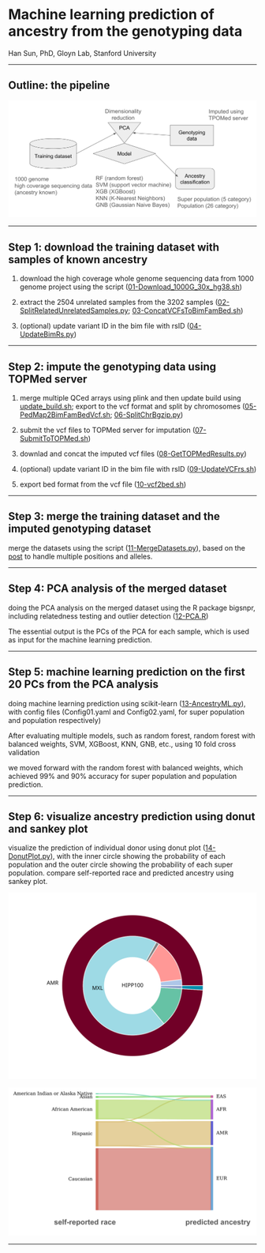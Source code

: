 # Machine learning prediction of ancestry from the genotyping data

Han Sun, PhD, Gloyn Lab, Stanford University

----------

## Outline: the pipeline

![Pipeline.png](Pipeline.png)

----------

## Step 1: download the training dataset with samples of known ancestry

1. download the high coverage whole genome sequencing data from 1000 genome project using the script ([01-Download_1000G_30x_hg38.sh](01-Download_1000G_30x_hg38.sh))

2. extract the 2504 unrelated samples from the 3202 samples ([02-SplitRelatedUnrelatedSamples.py](02-SplitRelatedUnrelatedSamples.py); [03-ConcatVCFsToBimFamBed.sh](03-ConcatVCFsToBimFamBed.sh))

3. (optional) update variant ID in the bim file with rsID ([04-UpdateBimRs.py](04-UpdateBimRs.py))

----------

## Step 2: impute the genotyping data using TOPMed server

1. merge multiple QCed arrays using plink and then update build using [update_build.sh](https://www.chg.ox.ac.uk/~wrayner/strand/); export to the vcf format and split by chromosomes ([05-PedMap2BimFamBedVcf.sh](05-PedMap2BimFamBedVcf.sh); [06-SplitChrBgzip.py](06-SplitChrBgzip.py))

2. submit the vcf files to TOPMed server for imputation ([07-SubmitToTOPMed.sh](07-SubmitToTOPMed.sh))

3. downlad and concat the imputed vcf files ([08-GetTOPMedResults.py](08-GetTOPMedResults.py))

4. (optional) update variant ID in the bim file with rsID ([09-UpdateVCFrs.sh](09-UpdateVCFrs.sh))

5. export bed format from the vcf file ([10-vcf2bed.sh](10-vcf2bed.sh))


----------

## Step 3: merge the training dataset and the imputed genotyping dataset


merge the datasets using the script ([11-MergeDatasets.py](11-MergeDatasets.py)), based on the [post](https://martha-labbook.netlify.app/posts/extracting-data-for-variants-common-in-both-file-sets/) to handle multiple positions and alleles. 


----------

## Step 4: PCA analysis of the merged dataset

doing the PCA analysis on the merged dataset using the R package bigsnpr, including relatedness testing and outlier detection ([12-PCA.R](12-PCA.R))

The essential output is the PCs of the PCA for each sample, which is used as input for the machine learning prediction.

----------

## Step 5: machine learning prediction on the first 20 PCs from the PCA analysis

doing machine learning prediction using scikit-learn ([13-AncestryML.py](13-AncestryML.py)), with config files (Config01.yaml and Config02.yaml, for super population and population respectively)

After evaluating multiple models, such as random forest, random forest with balanced weights, SVM, XGBoost, KNN, GNB, etc., using 10 fold cross validation

we moved forward with the random forest with balanced weights, which achieved 99% and 90% accuracy for super population and population prediction.

----------

## Step 6: visualize ancestry prediction using donut and sankey plot

visualize the prediction of individual donor using donut plot ([14-DonutPlot.py](14-DonutPlot.py)), with the inner circle showing the probability of each population and the outer circle showing the probability of each super population. compare self-reported race and predicted ancestry using sankey plot.

![HIPP100_DonutPlot.svg](HIPP100_DonutPlot.svg)

![SankeyPlot.png](SankeyPlot.png)



----------
